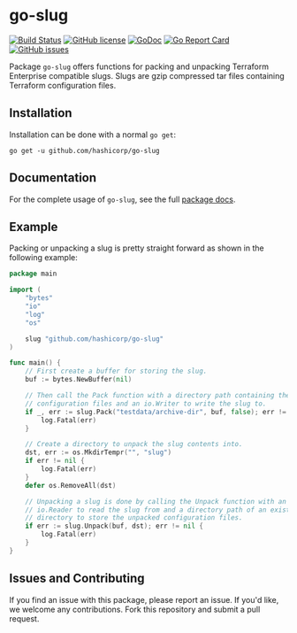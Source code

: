# go-slug

[![Build Status](https://github.com/hashicorp/go-slug/actions/workflows/test.yml/badge.svg)](https://github.com/hashicorp/go-slug/actions/workflows/test.yml)
[![GitHub license](https://img.shields.io/github/license/hashicorp/go-slug.svg)](https://github.com/hashicorp/go-slug/blob/main/LICENSE)
[![GoDoc](https://godoc.org/github.com/hashicorp/go-slug?status.svg)](https://godoc.org/github.com/hashicorp/go-slug)
[![Go Report Card](https://goreportcard.com/badge/github.com/hashicorp/go-slug)](https://goreportcard.com/report/github.com/hashicorp/go-slug)
[![GitHub issues](https://img.shields.io/github/issues/hashicorp/go-slug.svg)](https://github.com/hashicorp/go-slug/issues)

Package `go-slug` offers functions for packing and unpacking Terraform Enterprise
compatible slugs. Slugs are gzip compressed tar files containing Terraform configuration files.

## Installation

Installation can be done with a normal `go get`:

```
go get -u github.com/hashicorp/go-slug
```

## Documentation

For the complete usage of `go-slug`, see the full [package docs](https://godoc.org/github.com/hashicorp/go-slug).

## Example

Packing or unpacking a slug is pretty straight forward as shown in the
following example:

```go
package main

import (
	"bytes"
	"io"
	"log"
	"os"

	slug "github.com/hashicorp/go-slug"
)

func main() {
	// First create a buffer for storing the slug.
	buf := bytes.NewBuffer(nil)

	// Then call the Pack function with a directory path containing the
	// configuration files and an io.Writer to write the slug to.
	if _, err := slug.Pack("testdata/archive-dir", buf, false); err != nil {
		log.Fatal(err)
	}

	// Create a directory to unpack the slug contents into.
	dst, err := os.MkdirTempr("", "slug")
	if err != nil {
		log.Fatal(err)
	}
	defer os.RemoveAll(dst)

	// Unpacking a slug is done by calling the Unpack function with an
	// io.Reader to read the slug from and a directory path of an existing
	// directory to store the unpacked configuration files.
	if err := slug.Unpack(buf, dst); err != nil {
		log.Fatal(err)
	}
}
```

## Issues and Contributing

If you find an issue with this package, please report an issue. If you'd like,
we welcome any contributions. Fork this repository and submit a pull request.
